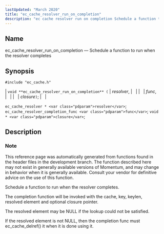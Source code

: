 ```yaml
---
lastUpdated: "March 2020"
title: "ec_cache_resolver_run_on_completion"
description: "ec cache resolver run on completion Schedule a function to run when the resolver completes void ec cache resolver run on completion resolver func closure ec cache resolver resolver ec cache resolver completion func func void closure This reference page was automatically generated from functions found in the header files..."
---
```


<a name="apis.ec_cache_resolver_run_on_completion"></a> 
## Name

ec_cache_resolver_run_on_completion — Schedule a function to run when the resolver completes

## Synopsis

`#include "ec_cache.h"`

| `void **ec_cache_resolver_run_on_completion** (` | <var class="pdparam">resolver</var>, |   |
|   | <var class="pdparam">func</var>, |   |
|   | <var class="pdparam">closure</var>`)`; |   |

`ec_cache_resolver * <var class="pdparam">resolver</var>`;
`ec_cache_resolver_completion_func <var class="pdparam">func</var>`;
`void * <var class="pdparam">closure</var>`;<a name="idp50935056"></a> 
## Description

### Note

This reference page was automatically generated from functions found in the header files in the development branch. The function described here may not exist in generally available versions of Momentum, and may change in behavior when it is generally available. Consult your vendor for definitive advice on the use of this function.

Schedule a function to run when the resolver completes.

The completion function will be invoked with the cache, key, keylen, resolved element and optional closure pointer.

The resolved element may be NULL if the lookup could not be satisfied.

If the resolved element is not NULL, then the completion func must ec_cache_delref() it when it is done using it.